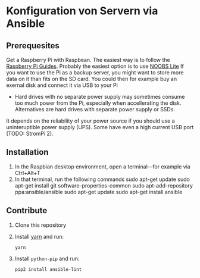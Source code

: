 # Konfiguration von Servern via Ansible

## Prerequesites

Get a Raspberry Pi with Raspbean. The easiest way is to follow the [Raspberry Pi Guides](https://www.raspberrypi.org/help/). Probably the easiest option is to use [NOOBS Lite](https://www.raspberrypi.org/downloads/noobs/)
If you want to use the Pi as a backup server, you might want to store more data on it than fits on the SD card. You could then for example buy an exernal disk and connect it via USB to your Pi

- Hard drives with no separate power supply may sometimes consume too much power from the Pi, especially when accellerating the disk. Alternatives are hard drives with separate power supply or SSDs.

It depends on the reliability of your power source if you should use a uninteruptible power supply (UPS). Some have even a high current USB port (TODO: StromPi 2).

## Installation

1. In the Raspbian desktop environment,
    open a terminal—for example via Ctrl+Alt+T
1. In that terminal, run the following commands
       sudo apt-get update
       sudo apt-get install git software-properties-common
       sudo apt-add-repository ppa:ansible/ansible
       sudo apt-get update
       sudo apt-get install ansible

## Contribute

1. Clone this repository
1. Install [yarn](https://yarnpkg.com/en/) and run:

       yarn

1. Install `python-pip` and run:

       pip2 install ansible-lint
